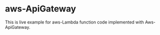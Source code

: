 # aws-ApiGateway
This is live example for aws-Lambda function code implemented with Aws-ApiGateway.
